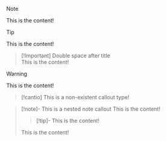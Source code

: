 > [!note]
> This is the content!

> [!TIP]  
> This is the content!

> [!Important] Double space after title  
> This is the content!

> [!Warning]
>
> This is the content!

> [!cantio]
> This is a non-existent callout type!

> [!note]- This is a nested note callout
> This is the content!
>
> > [!tip]-
> > This is the content!
>
> This is the content!
